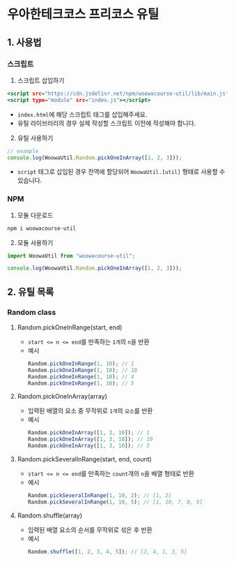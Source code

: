 # 우아한테크코스 프리코스 유틸

## 1. 사용법

### 스크립트

1. 스크립트 삽입하기

```index.html
<script src="https://cdn.jsdelivr.net/npm/woowacourse-util/lib/main.js"></script>
<script type="module" src="index.js"></script>
```

- `index.html`에 해당 스크립트 태그를 삽입해주세요.
- 유틸 라이브러리의 경우 실제 작성할 스크립트 이전에 작성해야 합니다.

2. 유틸 사용하기

```js
// example
console.log(WoowaUtil.Random.pickOneInArray([1, 2, 3]));
```

- `script` 태그로 삽입된 경우 전역에 할당되어 `WoowaUtil.[util]` 형태로 사용할 수 있습니다.

### NPM

1. 모듈 다운로드

```sh
npm i woowacourse-util
```

2. 모듈 사용하기

```js
import WoowaUtil from "woowacourse-util";

console.log(WoowaUtil.Random.pickOneInArray([1, 2, 3]));
```

## 2. 유틸 목록

### Random class

1. Random.pickOneInRange(start, end)

   - `start <= n <= end`를 만족하는 `1개`의 `n`을 반환
   - 예시
     ```js
     Random.pickOneInRange(1, 10); // 1
     Random.pickOneInRange(1, 10); // 10
     Random.pickOneInRange(1, 10); // 4
     Random.pickOneInRange(1, 10); // 5
     ```

2. Random.pickOneInArray(array)

   - 입력된 배열의 요소 중 무작위로 `1개`의 `요소`를 반환
   - 예시
     ```js
     Random.pickOneInArray([1, 3, 10]); // 1
     Random.pickOneInArray([1, 3, 10]); // 10
     Random.pickOneInArray([1, 3, 10]); // 3
     ```

3. Random.pickSeveralInRange(start, end, count)

   - `start <= n <= end`를 만족하는 `count`개의 `n`을 배열 형태로 반환
   - 예시
     ```js
     Random.pickSeveralInRange(1, 10, 2); // [1, 2]
     Random.pickSeveralInRange(1, 10, 5); // [1, 10, 7, 8, 5]
     ```

4. Random.shuffle(array)
   - 입력된 배열 요소의 순서를 무작위로 섞은 후 반환
   - 예시
     ```js
     Random.shuffle([1, 2, 3, 4, 5]); // [2, 4, 1, 3, 5]
     ```
